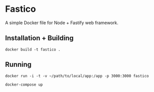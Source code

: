 # Fastico

A simple Docker file for Node + Fastify web framework.

## Installation + Building

```
docker build -t fastico .
```

## Running

```
docker run -i -t -v ~/path/to/local/app:/app -p 3000:3000 fastico
```

```
docker-compose up
```
